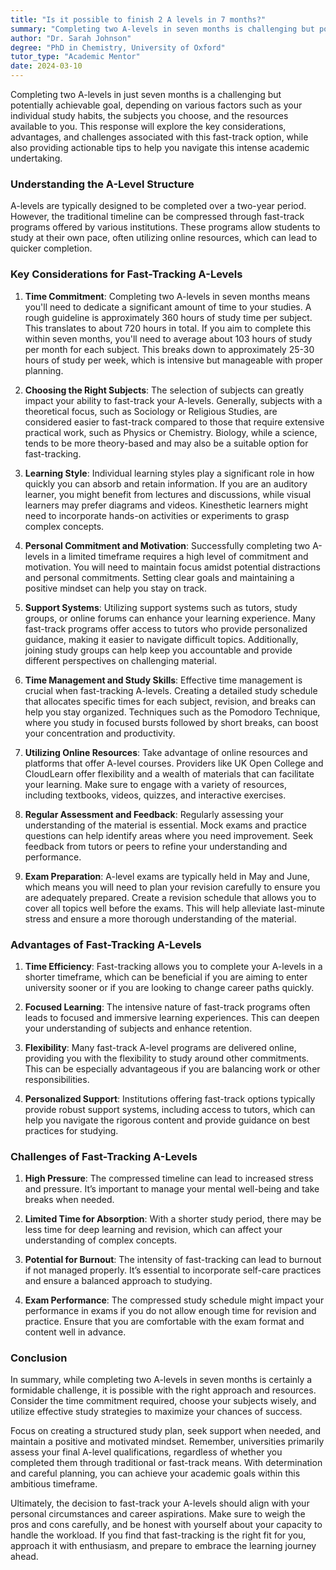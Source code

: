 ```yaml
---
title: "Is it possible to finish 2 A levels in 7 months?"
summary: "Completing two A-levels in seven months is challenging but possible with the right study habits, subjects, and resources. Explore tips and considerations."
author: "Dr. Sarah Johnson"
degree: "PhD in Chemistry, University of Oxford"
tutor_type: "Academic Mentor"
date: 2024-03-10
---
```


Completing two A-levels in just seven months is a challenging but potentially achievable goal, depending on various factors such as your individual study habits, the subjects you choose, and the resources available to you. This response will explore the key considerations, advantages, and challenges associated with this fast-track option, while also providing actionable tips to help you navigate this intense academic undertaking.

### Understanding the A-Level Structure

A-levels are typically designed to be completed over a two-year period. However, the traditional timeline can be compressed through fast-track programs offered by various institutions. These programs allow students to study at their own pace, often utilizing online resources, which can lead to quicker completion. 

### Key Considerations for Fast-Tracking A-Levels

1. **Time Commitment**: 
   Completing two A-levels in seven months means you'll need to dedicate a significant amount of time to your studies. A rough guideline is approximately 360 hours of study time per subject. This translates to about 720 hours in total. If you aim to complete this within seven months, you'll need to average about 103 hours of study per month for each subject. This breaks down to approximately 25-30 hours of study per week, which is intensive but manageable with proper planning.

2. **Choosing the Right Subjects**: 
   The selection of subjects can greatly impact your ability to fast-track your A-levels. Generally, subjects with a theoretical focus, such as Sociology or Religious Studies, are considered easier to fast-track compared to those that require extensive practical work, such as Physics or Chemistry. Biology, while a science, tends to be more theory-based and may also be a suitable option for fast-tracking.

3. **Learning Style**: 
   Individual learning styles play a significant role in how quickly you can absorb and retain information. If you are an auditory learner, you might benefit from lectures and discussions, while visual learners may prefer diagrams and videos. Kinesthetic learners might need to incorporate hands-on activities or experiments to grasp complex concepts.

4. **Personal Commitment and Motivation**: 
   Successfully completing two A-levels in a limited timeframe requires a high level of commitment and motivation. You will need to maintain focus amidst potential distractions and personal commitments. Setting clear goals and maintaining a positive mindset can help you stay on track.

5. **Support Systems**: 
   Utilizing support systems such as tutors, study groups, or online forums can enhance your learning experience. Many fast-track programs offer access to tutors who provide personalized guidance, making it easier to navigate difficult topics. Additionally, joining study groups can help keep you accountable and provide different perspectives on challenging material.

6. **Time Management and Study Skills**: 
   Effective time management is crucial when fast-tracking A-levels. Creating a detailed study schedule that allocates specific times for each subject, revision, and breaks can help you stay organized. Techniques such as the Pomodoro Technique, where you study in focused bursts followed by short breaks, can boost your concentration and productivity.

7. **Utilizing Online Resources**: 
   Take advantage of online resources and platforms that offer A-level courses. Providers like UK Open College and CloudLearn offer flexibility and a wealth of materials that can facilitate your learning. Make sure to engage with a variety of resources, including textbooks, videos, quizzes, and interactive exercises.

8. **Regular Assessment and Feedback**: 
   Regularly assessing your understanding of the material is essential. Mock exams and practice questions can help identify areas where you need improvement. Seek feedback from tutors or peers to refine your understanding and performance.

9. **Exam Preparation**: 
   A-level exams are typically held in May and June, which means you will need to plan your revision carefully to ensure you are adequately prepared. Create a revision schedule that allows you to cover all topics well before the exams. This will help alleviate last-minute stress and ensure a more thorough understanding of the material.

### Advantages of Fast-Tracking A-Levels

1. **Time Efficiency**: 
   Fast-tracking allows you to complete your A-levels in a shorter timeframe, which can be beneficial if you are aiming to enter university sooner or if you are looking to change career paths quickly.

2. **Focused Learning**: 
   The intensive nature of fast-track programs often leads to focused and immersive learning experiences. This can deepen your understanding of subjects and enhance retention.

3. **Flexibility**: 
   Many fast-track A-level programs are delivered online, providing you with the flexibility to study around other commitments. This can be especially advantageous if you are balancing work or other responsibilities.

4. **Personalized Support**: 
   Institutions offering fast-track options typically provide robust support systems, including access to tutors, which can help you navigate the rigorous content and provide guidance on best practices for studying.

### Challenges of Fast-Tracking A-Levels

1. **High Pressure**: 
   The compressed timeline can lead to increased stress and pressure. It’s important to manage your mental well-being and take breaks when needed.

2. **Limited Time for Absorption**: 
   With a shorter study period, there may be less time for deep learning and revision, which can affect your understanding of complex concepts.

3. **Potential for Burnout**: 
   The intensity of fast-tracking can lead to burnout if not managed properly. It’s essential to incorporate self-care practices and ensure a balanced approach to studying.

4. **Exam Performance**: 
   The compressed study schedule might impact your performance in exams if you do not allow enough time for revision and practice. Ensure that you are comfortable with the exam format and content well in advance.

### Conclusion

In summary, while completing two A-levels in seven months is certainly a formidable challenge, it is possible with the right approach and resources. Consider the time commitment required, choose your subjects wisely, and utilize effective study strategies to maximize your chances of success. 

Focus on creating a structured study plan, seek support when needed, and maintain a positive and motivated mindset. Remember, universities primarily assess your final A-level qualifications, regardless of whether you completed them through traditional or fast-track means. With determination and careful planning, you can achieve your academic goals within this ambitious timeframe. 

Ultimately, the decision to fast-track your A-levels should align with your personal circumstances and career aspirations. Make sure to weigh the pros and cons carefully, and be honest with yourself about your capacity to handle the workload. If you find that fast-tracking is the right fit for you, approach it with enthusiasm, and prepare to embrace the learning journey ahead.
    